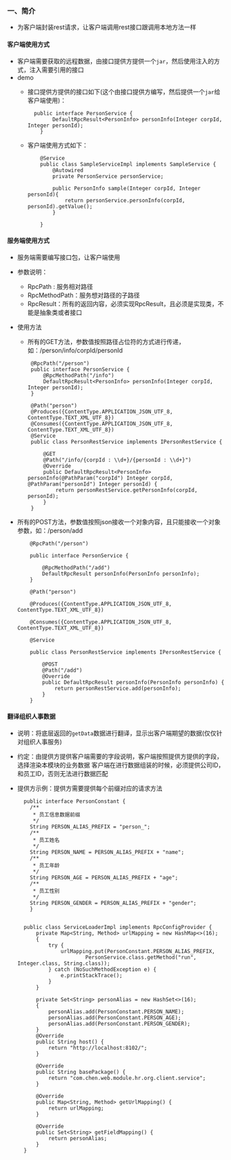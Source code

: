 ### 一、简介  
  + 为客户端封装rest请求，让客户端调用rest接口跟调用本地方法一样
  
#### 客户端使用方式
  + 客户端需要获取的远程数据，由接口提供方提供一个`jar`，然后使用注入的方式，注入需要引用的接口
  + demo
    + 接口提供方提供的接口如下(这个由接口提供方编写，然后提供一个`jar`给客户端使用)：
    
            public interface PersonService {
                  DefaultRpcResult<PersonInfo> personInfo(Integer corpId, Integer personId);
              }
              
    + 客户端使用方式如下：
          
              @Service
              public class SampleServiceImpl implements SampleService {
                  @Autowired
                  private PersonService personService;
                  
                  public PersonInfo sample(Integer corpId, Integer personId){
                      return personService.personInfo(corpId, personId).getValue();
                  }
              
              }
              
#### 服务端使用方式
  + 服务端需要编写接口包，让客户端使用
  + 参数说明：
     + RpcPath : 服务相对路径
     + RpcMethodPath：服务想对路径的子路径
     + RpcResult：所有的返回内容，必须实现RpcResult，且必须是实现类，不能是抽象类或者接口
  
  + 使用方法
     + 所有的GET方法，参数值按照路径占位符的方式进行传递，如：/person/info/corpId/personId
     
            @RpcPath("/person")
            public interface PersonService {
                @RpcMethodPath("/info")
                DefaultRpcResult<PersonInfo> personInfo(Integer corpId, Integer personId);
            }
           
            @Path("person")
            @Produces({ContentType.APPLICATION_JSON_UTF_8, ContentType.TEXT_XML_UTF_8})
            @Consumes({ContentType.APPLICATION_JSON_UTF_8, ContentType.TEXT_XML_UTF_8})
            @Service
            public class PersonRestService implements IPersonRestService {
            
                @GET
                @Path("/info/{corpId : \\d+}/{personId : \\d+}")
                @Override
                public DefaultRpcResult<PersonInfo> personInfo(@PathParam("corpId") Integer corpId, @PathParam("personId") Integer personId) {
                    return personRestService.getPersonInfo(corpId, personId);
                }
            }
     
     
     
   + 所有的POST方法，参数值按照json接收一个对象内容，且只能接收一个对象参数，如：/person/add
        
             @RpcPath("/person")
             
             public interface PersonService {
             
                 @RpcMethodPath("/add")
                 DefaultRpcResult personInfo(PersonInfo personInfo);
             }
            
             @Path("person")
             
             @Produces({ContentType.APPLICATION_JSON_UTF_8, ContentType.TEXT_XML_UTF_8})
             
             @Consumes({ContentType.APPLICATION_JSON_UTF_8, ContentType.TEXT_XML_UTF_8})
             
             @Service
             
             public class PersonRestService implements IPersonRestService {
             
                 @POST
                 @Path("/add")
                 @Override
                 public DefaultRpcResult personInfo(PersonInfo personInfo) {
                     return personRestService.add(personInfo);
                 }
             }
 
#### 翻译组织人事数据
  + 说明：将底层返回的`getData`数据进行翻译，显示出客户端期望的数据(仅仅针对组织人事服务)
  + 约定：由提供方提供客户端需要的字段说明，客户端按照提供方提供的字段，选择渲染本模块的业务数据
          客户端在进行数据组装的时候，必须提供公司ID，和员工ID，否则无法进行数据匹配
  + 提供方示例：提供方需要提供每个前缀对应的请求方法

          public interface PersonConstant {
            /**
             * 员工信息数据前缀
             */
            String PERSON_ALIAS_PREFIX = "person_";
            /**
             * 员工姓名
             */
            String PERSON_NAME = PERSON_ALIAS_PREFIX + "name";
            /**
             * 员工年龄
             */
            String PERSON_AGE = PERSON_ALIAS_PREFIX + "age";
            /**
             * 员工性别
             */
            String PERSON_GENDER = PERSON_ALIAS_PREFIX + "gender";
            }


          public class ServiceLoaderImpl implements RpcConfigProvider {
              private Map<String, Method> urlMapping = new HashMap<>(16);
              {
                  try {
                      urlMapping.put(PersonConstant.PERSON_ALIAS_PREFIX,
                              PersonService.class.getMethod("run", Integer.class, String.class));
                  } catch (NoSuchMethodException e) {
                      e.printStackTrace();
                  }
              }

              private Set<String> personAlias = new HashSet<>(16);
              {
                  personAlias.add(PersonConstant.PERSON_NAME);
                  personAlias.add(PersonConstant.PERSON_AGE);
                  personAlias.add(PersonConstant.PERSON_GENDER);
              }
              @Override
              public String host() {
                  return "http://localhost:8102/";
              }

              @Override
              public String basePackage() {
                  return "com.chen.web.module.hr.org.client.service";
              }

              @Override
              public Map<String, Method> getUrlMapping() {
                  return urlMapping;
              }

              @Override
              public Set<String> getFieldMapping() {
                  return personAlias;
              }
          }